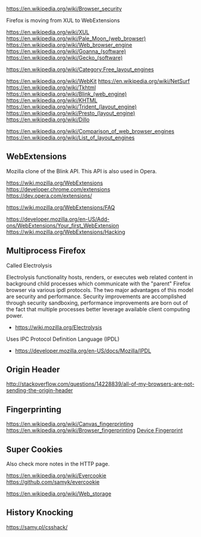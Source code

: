 
<!--
-->

https://en.wikipedia.org/wiki/Browser_security

Firefox is moving from XUL to WebExtensions

https://en.wikipedia.org/wiki/XUL
https://en.wikipedia.org/wiki/Pale_Moon_(web_browser)
https://en.wikipedia.org/wiki/Web_browser_engine
https://en.wikipedia.org/wiki/Goanna_(software)
https://en.wikipedia.org/wiki/Gecko_(software)

https://en.wikipedia.org/wiki/Category:Free_layout_engines

https://en.wikipedia.org/wiki/WebKit
https://en.wikipedia.org/wiki/NetSurf
https://en.wikipedia.org/wiki/Tkhtml
https://en.wikipedia.org/wiki/Blink_(web_engine)
https://en.wikipedia.org/wiki/KHTML
https://en.wikipedia.org/wiki/Trident_(layout_engine)
https://en.wikipedia.org/wiki/Presto_(layout_engine)
https://en.wikipedia.org/wiki/Dillo


https://en.wikipedia.org/wiki/Comparison_of_web_browser_engines
https://en.wikipedia.org/wiki/List_of_layout_engines

WebExtensions
-------------

Mozilla clone of the Blink API.  This API is also used in Opera.

https://wiki.mozilla.org/WebExtensions
https://developer.chrome.com/extensions
https://dev.opera.com/extensions/

https://wiki.mozilla.org/WebExtensions/FAQ

https://developer.mozilla.org/en-US/Add-ons/WebExtensions/Your_first_WebExtension
https://wiki.mozilla.org/WebExtensions/Hacking

Multiprocess Firefox
--------------------

Called Electrolysis

Electrolysis functionality hosts, renders, or executes web related
content in background child processes which communicate with the
"parent" Firefox browser via various ipdl protocols. The two major
advantages of this model are security and performance. Security
improvements are accomplished through security sandboxing, performance
improvements are born out of the fact that multiple processes better
leverage available client computing power.

 * <https://wiki.mozilla.org/Electrolysis>

Uses IPC Protocol Definition Language (IPDL)

 * <https://developer.mozilla.org/en-US/docs/Mozilla/IPDL>

Origin Header
--------------

http://stackoverflow.com/questions/14228839/all-of-my-browsers-are-not-sending-the-origin-header

Fingerprinting
--------------

https://en.wikipedia.org/wiki/Canvas_fingerprinting
https://en.wikipedia.org/wiki/Browser_fingerprinting
[Device Fingerprint](http://noc.to/)

Super Cookies
-------------

Also check more notes in the HTTP page.

https://en.wikipedia.org/wiki/Evercookie
https://github.com/samyk/evercookie

https://en.wikipedia.org/wiki/Web_storage

History Knocking
----------------

https://samy.pl/csshack/

<!-- vim: set autoindent expandtab sw=4 syntax=markdown: -->
